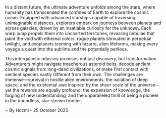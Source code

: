 
In a distant future, the ultimate adventure unfolds among the stars, where humanity has transcended the confines of Earth to explore the cosmic ocean. Equipped with advanced starships capable of traversing unimaginable distances, explorers embark on journeys between planets and across galaxies, driven by an insatiable curiosity for the unknown. Each warp jump propels them into uncharted territories, revealing nebulae that paint the void with ethereal colors, rogue planets shrouded in perpetual twilight, and exoplanets teeming with bizarre, alien lifeforms, making every voyage a quest into the sublime and the potentially perilous.

This intergalactic odyssey promises not just discovery, but transformation. Adventurers might navigate treacherous asteroid belts, decode ancient cosmic signals from long-dead civilizations, or make first contact with sentient species vastly different from their own. The challenges are immense—survival in hostile alien environments, the isolation of deep space, and the existential awe inspired by the sheer scale of the universe—yet the rewards are equally profound: the expansion of knowledge, the forging of new understanding, and the unparalleled thrill of being a pioneer in the boundless, star-strewn frontier.

~ By Hozmi - 25 October 2025
